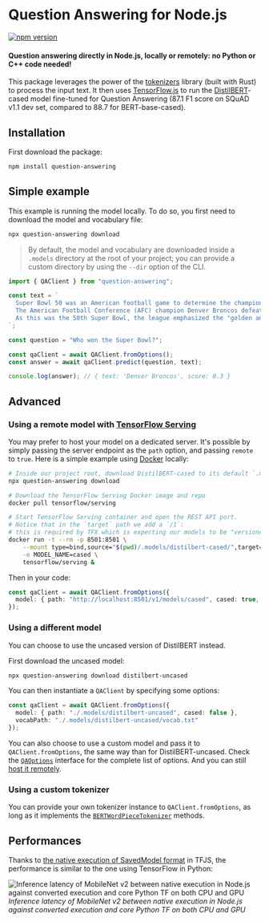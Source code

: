 # Question Answering for Node.js

[![npm version](https://badge.fury.io/js/question-answering.svg)](https://www.npmjs.com/package/question-answering)

#### Question answering directly in Node.js, locally or remotely: no Python or C++ code needed!

This package leverages the power of the [tokenizers](https://github.com/huggingface/tokenizers) library (built with Rust) to process the input text. It then uses [TensorFlow.js](https://www.tensorflow.org/js) to run the [DistilBERT](https://arxiv.org/abs/1910.01108)-cased model fine-tuned for Question Answering (87.1 F1 score on SQuAD v1.1 dev set, compared to 88.7 for BERT-base-cased).

## Installation

First download the package:
```bash
npm install question-answering
```

## Simple example

This example is running the model locally. To do so, you first need to download the model and vocabulary file:
```bash
npx question-answering download
```

> By default, the model and vocabulary are downloaded inside a `.models` directory at the root of your project; you can provide a custom directory by using the `--dir` option of the CLI.

```typescript
import { QAClient } from "question-answering";

const text = `
  Super Bowl 50 was an American football game to determine the champion of the National Football League (NFL) for the 2015 season.
  The American Football Conference (AFC) champion Denver Broncos defeated the National Football Conference (NFC) champion Carolina Panthers 24–10 to earn their third Super Bowl title. The game was played on February 7, 2016, at Levi's Stadium in the San Francisco Bay Area at Santa Clara, California.
  As this was the 50th Super Bowl, the league emphasized the "golden anniversary" with various gold-themed initiatives, as well as temporarily suspending the tradition of naming each Super Bowl game with Roman numerals (under which the game would have been known as "Super Bowl L"), so that the logo could prominently feature the Arabic numerals 50.
`;

const question = "Who won the Super Bowl?";

const qaClient = await QAClient.fromOptions();
const answer = await qaClient.predict(question, text);

console.log(answer); // { text: 'Denver Broncos', score: 0.3 }
```

## Advanced

<a name="remote-model"></a>
### Using a remote model with [TensorFlow Serving](https://www.tensorflow.org/tfx/guide/serving)

You may prefer to host your model on a dedicated server. It's possible by simply passing the server endpoint as the `path` option, and passing `remote` to `true`. Here is a simple example using [Docker](https://www.tensorflow.org/tfx/serving/docker) locally:

```bash
# Inside our project root, download DistilBERT-cased to its default `.models` location
npx question-answering download

# Download the TensorFlow Serving Docker image and repo
docker pull tensorflow/serving

# Start TensorFlow Serving container and open the REST API port.
# Notice that in the `target` path we add a `/1`:
# this is required by TFX which is expecting our models to be "versioned"
docker run -t --rm -p 8501:8501 \
    --mount type=bind,source="$(pwd)/.models/distilbert-cased/",target="/models/cased/1" \
    -e MODEL_NAME=cased \
    tensorflow/serving &
```

Then in your code:

```typescript
const qaClient = await QAClient.fromOptions({
  model: { path: "http://localhost:8501/v1/models/cased", cased: true, remote: true }
});
```


### Using a different model

You can choose to use the uncased version of DistilBERT instead.

First download the uncased model:
```bash
npx question-answering download distilbert-uncased
```

You can then instantiate a `QAClient` by specifying some options:
```typescript
const qaClient = await QAClient.fromOptions({
  model: { path: "./.models/distilbert-uncased", cased: false },
  vocabPath: "./.models/distilbert-uncased/vocab.txt"
});
```

You can also choose to use a custom model and pass it to `QAClient.fromOptions`, the same way than for DistilBERT-uncased. Check the [`QAOptions`](src/qa-options.ts) interface for the complete list of options. And you can still [host it remotely](#remote-model).

### Using a custom tokenizer

You can provide your own tokenizer instance to `QAClient.fromOptions`, as long as it implements the [`BERTWordPieceTokenizer`](https://github.com/huggingface/tokenizers/blob/master/bindings/node/lib/tokenizers/bert-wordpiece.tokenizer.ts) methods.

## Performances

Thanks to [the native execution of SavedModel format](https://groups.google.com/a/tensorflow.org/d/msg/tfjs/Xtf6s1Bpkr0/7-Eqn8soAwAJ) in TFJS, the performance is similar to the one using TensorFlow in Python:

![Inference latency of MobileNet v2 between native execution in Node.js against converted execution and core Python TF on both CPU and GPU](https://lh4.googleusercontent.com/aTAHknwotexVqj_5sENZIKpsh-EsP8AuDaBupZEjuTBMzAcPbkuLP-LHuhvPoGpEmSCPpMr9MXj2up6GHbo0BNwzTY779GMzZx5EeljBNfkjQzUO-i5IO1XKMTuGQqcCYekjHZ_3)
_Inference latency of MobileNet v2 between native execution in Node.js against converted execution and core Python TF on both CPU and GPU_
